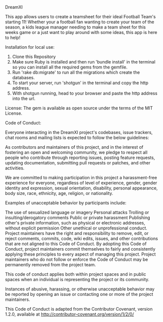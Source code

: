 DreamXI

This app allows users to create a teamsheet for their ideal Football Team's starting 11! Whether your a football fan wanting to create your team of the season, a kids league manager needing to make a team sheet for this weeks game or a just want to play around with some ideas, this app is here to help!

Installation for local use:

1. Clone this Repository 
2. Make sure Ruby is installed and then run 'bundle install' in the terminal so you can install all the required gems from the gemfile.
3. Run 'rake db:migrate' to run all the migrations which create the databases.
4. To start your server, run 'shotgun' in the terminal and copy the http address. 
5. With shotgun running, head to your browser and paste the http address into the url.

License:
The gem is available as open source under the terms of the MIT License.

Code of Conduct:

Everyone interacting in the DreamXI project's codebases, issue trackers, chat rooms and mailing lists is expected to follow the below guidelines:

As contributors and maintainers of this project, and in the interest of fostering an open and welcoming community, we pledge to respect all people who contribute through reporting issues, posting feature requests, updating documentation, submitting pull requests or patches, and other activities.

We are committed to making participation in this project a harassment-free experience for everyone, regardless of level of experience, gender, gender identity and expression, sexual orientation, disability, personal appearance, body size, race, ethnicity, age, religion, or nationality.

Examples of unacceptable behavior by participants include:

The use of sexualized language or imagery Personal attacks Trolling or insulting/derogatory comments Public or private harassment Publishing other's private information, such as physical or electronic addresses, without explicit permission Other unethical or unprofessional conduct. Project maintainers have the right and responsibility to remove, edit, or reject comments, commits, code, wiki edits, issues, and other contributions that are not aligned to this Code of Conduct. By adopting this Code of Conduct, project maintainers commit themselves to fairly and consistently applying these principles to every aspect of managing this project. Project maintainers who do not follow or enforce the Code of Conduct may be permanently removed from the project team.

This code of conduct applies both within project spaces and in public spaces when an individual is representing the project or its community.

Instances of abusive, harassing, or otherwise unacceptable behavior may be reported by opening an issue or contacting one or more of the project maintainers.

This Code of Conduct is adapted from the Contributor Covenant, version 1.2.0, available at http://contributor-covenant.org/version/1/2/0/
